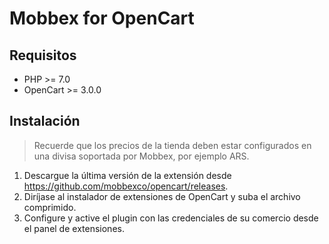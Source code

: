 # Mobbex for OpenCart
## Requisitos
* PHP >= 7.0
* OpenCart >= 3.0.0

## Instalación
> Recuerde que los precios de la tienda deben estar configurados en una divisa soportada por Mobbex, por ejemplo ARS.
1. Descargue la última versión de la extensión desde https://github.com/mobbexco/opencart/releases.
2. Diríjase al instalador de extensiones de OpenCart y suba el archivo comprimido.
4. Configure y active el plugin con las credenciales de su comercio desde el panel de extensiones.